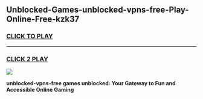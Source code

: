 
## Unblocked-Games-unblocked-vpns-free-Play-Online-Free-kzk37
<h3>
<a href="https://premium76.site?title=unblocked-vpns-free&ref=26A">CLICK TO PLAY</a></h3>
<hr>

<h3>
<a href="https://premium76.site?title=unblocked-vpns-free&ref=26A">CLICK 2 PLAY</a>
  
</h3>

<a href="https://premium76.site?title=unblocked-vpns-free&ref=26A"><img src="https://clearcache.store/games.png"></a>


**unblocked-vpns-free games unblocked: Your Gateway to Fun and Accessible Online Gaming**

